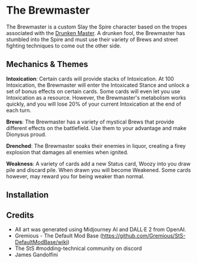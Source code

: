 # The Brewmaster

The Brewmaster is a custom Slay the Spire character based on the tropes associated with the [Drunken Master](https://tvtropes.org/pmwiki/pmwiki.php/Main/DrunkenMaster). A drunken fool, the Brewmaster has stumbled into the Spire and must use their variety of Brews and street fighting techniques to come out the other side.
## Mechanics & Themes
**Intoxication**: Certain cards will provide stacks of Intoxication. At 100 Intoxication, the Brewmaster will enter the Intoxicated Stance and unlock a set of bonus effects on certain cards. Some cards will even let you use Intoxication as a resource. However, the Brewmaster's metabolism works quickly, and you will lose 20% of your current Intoxication at the end of each turn.

**Brews**: The Brewmaster has a variety of mystical Brews that provide different effects on the battlefield. Use them to your advantage and make Dionysus proud.

**Drenched**: The Brewmaster soaks their enemies in liquor, creating a firey explosion that damages all enemies when ignited.

**Weakness**: A variety of cards add a new Status card, Woozy into you draw pile and discard pile. When drawn you will become Weakened. Some cards however, may reward you for being weaker than normal. 

## Installation

## Credits

* All art was generated using Midjourney AI and DALL·E 2 from OpenAI. 
* Gremious - The Default Mod Base (https://github.com/Gremious/StS-DefaultModBase/wiki)
* The StS #modding-technical community on discord
* James Gandolfini